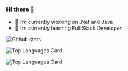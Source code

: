 ### Hi there 👋

<!--
**UbeytullahTarhan/UbeytullahTarhan** is a ✨ _special_ ✨ repository because its `README.md` (this file) appears on your GitHub profile.

Here are some ideas to get you started:



-->
- 🔭 I’m currently working on .Net and Java
- 🌱 I’m currently learning Full Stack Developer


![Github stats](https://github-readme-stats.vercel.app/api?username=UbeytullahTarhan&theme=highcontrast&show_icons=true&count_private=true)



![Top Languages Card](https://github-readme-stats.vercel.app/api/top-langs/?username=UbeytullahTarhan&layout=compact)


![Top Languages Card](https://github-readme-stats.vercel.app/api/top-langs/?username=UbeytullahTarhan)   




